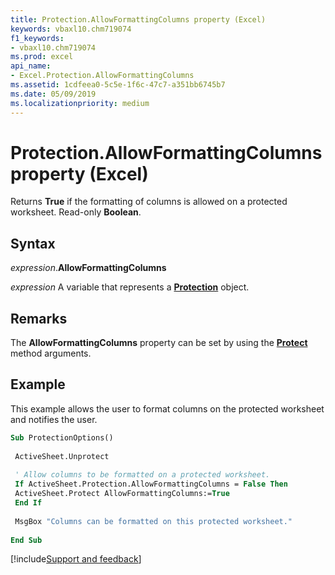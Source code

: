 ```yaml
---
title: Protection.AllowFormattingColumns property (Excel)
keywords: vbaxl10.chm719074
f1_keywords:
- vbaxl10.chm719074
ms.prod: excel
api_name:
- Excel.Protection.AllowFormattingColumns
ms.assetid: 1cdfeea0-5c5e-1f6c-47c7-a351bb6745b7
ms.date: 05/09/2019
ms.localizationpriority: medium
---
```



# Protection.AllowFormattingColumns property (Excel)

Returns **True** if the formatting of columns is allowed on a protected worksheet. Read-only **Boolean**.


## Syntax

_expression_.**AllowFormattingColumns**

_expression_ A variable that represents a **[Protection](Excel.Protection.md)** object.


## Remarks

The **AllowFormattingColumns** property can be set by using the **[Protect](Excel.Worksheet.Protect.md)** method arguments.


## Example

This example allows the user to format columns on the protected worksheet and notifies the user.

```vb
Sub ProtectionOptions() 
 
 ActiveSheet.Unprotect 
 
 ' Allow columns to be formatted on a protected worksheet. 
 If ActiveSheet.Protection.AllowFormattingColumns = False Then 
 ActiveSheet.Protect AllowFormattingColumns:=True 
 End If 
 
 MsgBox "Columns can be formatted on this protected worksheet." 
 
End Sub
```




[!include[Support and feedback](~/includes/feedback-boilerplate.md)]